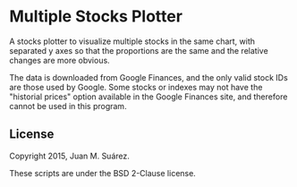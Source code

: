 # Multiple Stocks Plotter
A stocks plotter to visualize multiple stocks in the same chart,
with separated y axes so that the proportions are the same and 
the relative changes are more obvious.

The data is downloaded from Google Finances, and the only valid
stock IDs are those used by Google. Some stocks or indexes may not have the
"historial prices" option available in the Google Finances site, and
therefore cannot be used in this program.

## License
Copyright 2015, Juan M. Suárez.

These scripts are under the BSD 2-Clause license.
